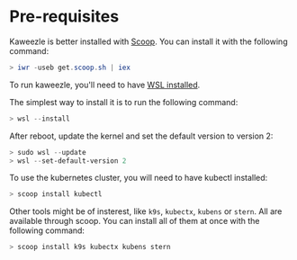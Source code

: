 # Pre-requisites

Kaweezle is better installed with [Scoop](https://scoop.sh/). You can install it
with the following command:

```powershell
> iwr -useb get.scoop.sh | iex
```

To run kaweezle, you'll need to have
[WSL installed](https://docs.microsoft.com/en-us/windows/wsl/).

The simplest way to install it is to run the following command:

```powershell
> wsl --install
```

After reboot, update the kernel and set the default version to version 2:

```powershell
> sudo wsl --update
> wsl --set-default-version 2
```

To use the kubernetes cluster, you will need to have kubectl installed:

```powershell
> scoop install kubectl
```

Other tools might be of insterest, like `k9s`, `kubectx`, `kubens` or `stern`.
All are available through scoop. You can install all of them at once with the
following command:

```powershell
> scoop install k9s kubectx kubens stern
```
